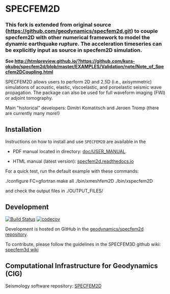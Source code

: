 # SPECFEM2D

### This fork is extended from original source (https://github.com/geodynamics/specfem2d.git) to couple specfem2D with other numerical framework to model the dynamic earthquake rupture. The acceleration timeseries can be explicitly input as source in specfem2D simulation. 

**See http://htmlpreview.github.io/?https://github.com/kura-okubo/specfem2d/blob/master/EXAMPLES/Validation/note/Note_of_Specfem2DCoupling.html**


SPECFEM2D allows users to perform 2D and 2.5D (i.e., axisymmetric) simulations
of acoustic, elastic, viscoelastic, and poroelastic seismic wave propagation.
The package can also be used for full waveform imaging (FWI) or adjoint tomography.


Main "historical" developers: Dimitri Komatitsch and Jeroen Tromp
  (there are currently many more!)


## Installation

Instructions on how to install and use `SPECFEM2D` are
available in the

- PDF manual located in directory: [doc/USER_MANUAL](doc/USER_MANUAL).

- HTML manual (latest version): [specfem2d.readthedocs.io](http://specfem2d.readthedocs.io/)


For a quick test, run the default example with these commands:

  ./configure FC=gfortran
  make all
  ./bin/xmeshfem2D
  ./bin/xspecfem2D

and check the output files in ./OUTPUT_FILES/


## Development

[![Build Status](https://travis-ci.org/geodynamics/specfem2d.svg?branch=devel)](https://travis-ci.org/geodynamics/specfem2d) [![codecov](https://codecov.io/gh/geodynamics/specfem2d/branch/devel/graph/badge.svg)](https://codecov.io/gh/geodynamics/specfem2d)

Development is hosted on GitHub in the
[geodynamics/specfem2d repository](https://github.com/geodynamics/specfem2d).


To contribute, please follow the guidelines in the SPECFEM3D github wiki:
[specfem3d wiki](https://github.com/geodynamics/specfem3d/wiki)


## Computational Infrastructure for Geodynamics (CIG)

Seismology software repository: [SPECFEM2D](https://geodynamics.org/cig/software/specfem2d/)

